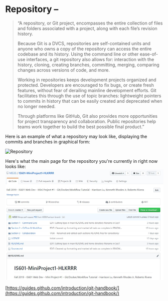 # Repository –

> “A repository, or Git project, encompasses the entire collection of
> files and folders associated with a project, along with each file’s
> revision history.
> 
> Because Git is a DVCS, repositories are self-contained units and
> anyone who owns a copy of the repository can access the entire
> codebase and its history. Using the command line or other ease-of-use
> interfaces, a git repository also allows for: interaction with the
> history, cloning, creating branches, committing, merging, comparing
> changes across versions of code, and more.
> 
> Working in repositories keeps development projects organized and
> protected. Developers are encouraged to fix bugs, or create fresh
> features, without fear of derailing mainline development efforts. Git
> facilitates this through the use of topic branches: lightweight
> pointers to commits in history that can be easily created and
> deprecated when no longer needed.
> 
> Through platforms like GitHub, Git also provides more opportunities
> for project transparency and collaboration. Public repositories help
> teams work together to build the best possible final product.”

Here is an example of what a repository may look like, displaying the commits and branches in graphical form:

![Repository](https://nvie.com/img/git-model@2x.png)

Here's what the main page for the repository you're currently in right now looks like:
![This Repository](./Images/Repository.jpg)

[https://guides.github.com/introduction/git-handbook/](https://guides.github.com/introduction/git-handbook/)
